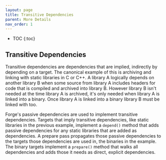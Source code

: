 ```yaml
---
layout: page
title: Transitive Dependencies
parent: More Details
nav_order: 1
---
```


- TOC
{:toc}

## Transitive Dependencies

Transitive dependencies are dependencies that are implied, indirectly by depending on a target.  The canonical example of this is archiving and linking with static libraries in C or C++.  A library A logically depends on another library B when some source from library A includes headers for code that is compiled and archived into library B.  However library B isn't needed at the time library A is archived, it's only needed when library A is linked into a binary.  Once library A is linked into a binary library B must be linked with too.

Forge's passive dependencies are used to implement transitive dependencies.  Targets that imply transitive dependencies, like static libraries in the previous example, implement a `depend()` method that adds passive dependencies for any static libraries that are added as dependencies.  A prepare pass propagates those passive dependencies to the targets those dependencies are used in, the binaries in the example.  The binary targets implement a `prepare()` method that walks all dependencies and adds those it needs as direct, explicit dependencies.
